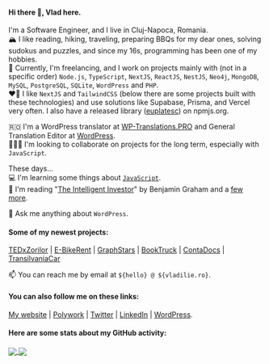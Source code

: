 #### Hi there 👋, Vlad here.

I'm a Software Engineer, and I live in Cluj-Napoca, Romania.  
🏔 I like reading, hiking, traveling, preparing BBQs for my dear ones, solving sudokus and puzzles, and since my 16s, programming has been one of my hobbies.  
🔭 Currently, I'm freelancing, and I work on projects mainly with (not in a specific order) `Node.js`, `TypeScript`, `NextJS`, `ReactJS`, `NestJS`, `Neo4j`, `MongoDB`, `MySQL`, `PostgreSQL`, `SQLite`, `WordPress` and `PHP`.  
❤️‍🔥 I like `NextJS` and `TailwindCSS` (below there are some projects built with these technologies) and use solutions like Supabase, Prisma, and Vercel very often.
I also have a released library ([euplatesc](https://www.npmjs.com/package/euplatesc)) on npmjs.org.

🇷🇴 I'm a WordPress translator at [WP-Translations.PRO](https://wp-translations.pro) and General Translation Editor at [WordPress](https://make.wordpress.org/polyglots).  
👨🏼‍💻 I'm looking to collaborate on projects for the long term, especially with `JavaScript`.

These days...  
💻 I'm learning some things about [`JavaScript`](https://javascript.info).  
📖 I'm reading "[The Intelligent Investor](https://www.goodreads.com/book/show/106835.The_Intelligent_Investor)" by Benjamin Graham
 and a [few more](https://www.goodreads.com/review/list/68128050?shelf=currently-reading).

💬 Ask me anything about `WordPress`.

#### Some of my newest projects:
[TEDxZorilor](https://tedxzorilor.com) | [E-BikeRent](https://e-bikerent.ro) | [GraphStars](https://graphstars.com) | [BookTruck](https://booktruck.ro) | [ContaDocs](https://contadocs.ro) | [TransilvaniaCar](https://transilvaniacar.com)

📫 You can reach me by email at `${hello} @ ${vladilie.ro}`.

#### You can also follow me on these links:
[My website](https://vladilie.ro) | [Polywork](https://www.polywork.com/vladilie) | [Twitter](https://twitter.com/vladilie94) | [LinkedIn](https://www.linkedin.com/in/vladilie/) | [WordPress](https://profiles.wordpress.org/vladwtz). 

#### Here are some stats about my GitHub activity:
<a href = "https://github.com/vladutilie?tab=repositories">
  <img src = "https://github-readme-stats.vercel.app/api?username=vladutilie&count_private=true&show_icons=true&theme=dark&include_all_commits=true" align = "center" />
</a>

<a href = "https://github.com/vladutilie?tab=repositories">
  <img src = "https://github-readme-stats.vercel.app/api/top-langs/?username=vladutilie&langs_count=10&theme=dark&layout=compact&card_width=270" align = "center" />
</a>
